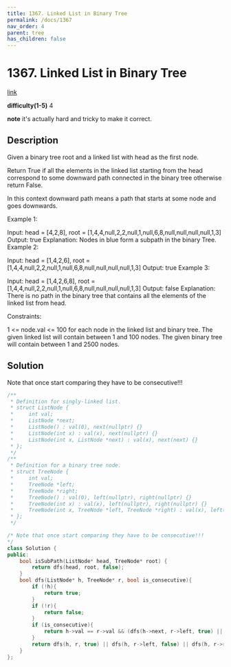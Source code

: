 ```yaml
---
title: 1367. Linked List in Binary Tree
permalink: /docs/1367
nav_order: 4
parent: tree
has_children: false
---
```

# 1367. Linked List in Binary Tree
[link](https://leetcode.com/problems/linked-list-in-binary-tree/)

**difficulty(1-5)**
4

**note**
it's actually hard and tricky to make it correct.

## Description
Given a binary tree root and a linked list with head as the first node. 

Return True if all the elements in the linked list starting from the head correspond to some downward path connected in the binary tree otherwise return False.

In this context downward path means a path that starts at some node and goes downwards.

 

Example 1:



Input: head = [4,2,8], root = [1,4,4,null,2,2,null,1,null,6,8,null,null,null,null,1,3]
Output: true
Explanation: Nodes in blue form a subpath in the binary Tree.  
Example 2:



Input: head = [1,4,2,6], root = [1,4,4,null,2,2,null,1,null,6,8,null,null,null,null,1,3]
Output: true
Example 3:

Input: head = [1,4,2,6,8], root = [1,4,4,null,2,2,null,1,null,6,8,null,null,null,null,1,3]
Output: false
Explanation: There is no path in the binary tree that contains all the elements of the linked list from head.
 

Constraints:

1 <= node.val <= 100 for each node in the linked list and binary tree.
The given linked list will contain between 1 and 100 nodes.
The given binary tree will contain between 1 and 2500 nodes.

## Solution
Note that once start comparing they have to be consecutive!!!

```c++
/**
 * Definition for singly-linked list.
 * struct ListNode {
 *     int val;
 *     ListNode *next;
 *     ListNode() : val(0), next(nullptr) {}
 *     ListNode(int x) : val(x), next(nullptr) {}
 *     ListNode(int x, ListNode *next) : val(x), next(next) {}
 * };
 */
/**
 * Definition for a binary tree node.
 * struct TreeNode {
 *     int val;
 *     TreeNode *left;
 *     TreeNode *right;
 *     TreeNode() : val(0), left(nullptr), right(nullptr) {}
 *     TreeNode(int x) : val(x), left(nullptr), right(nullptr) {}
 *     TreeNode(int x, TreeNode *left, TreeNode *right) : val(x), left(left), right(right) {}
 * };
 */

/* Note that once start comparing they have to be consecutive!!!
*/
class Solution {
public:
    bool isSubPath(ListNode* head, TreeNode* root) {
        return dfs(head, root, false);
    }
    bool dfs(ListNode* h, TreeNode* r, bool is_consecutive){
        if (!h){
            return true;
        }
        if (!r){
            return false;
        }
        if (is_consecutive){
            return h->val == r->val && (dfs(h->next, r->left, true) || dfs(h->next, r->right, true));
        }
        return dfs(h, r, true) || dfs(h, r->left, false) || dfs(h, r->right, false);
    }
};
```